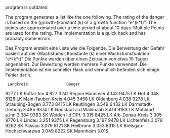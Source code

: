 program is outdated

The program generates a list like
the one following.
The rating of the danger is based
on the (growth-)konstant (k) of a growth function "e^(k*t)".
The points are approximated over a time period of about 10 days.
Multiple Points are used for the rating.
The implementation is a quick hack and has probably some errors.

Das Program erstellt eine Liste wie die
Folgende.
Die Berwertung der Gefahr basiert auf der (Wachstums-)Konstante (k)
einer Wachstumsfunktion "e^(k*t)"
Die Punkte werden über einen Zeitraum von etwa 10 Tagen
angenähert.
Zur Bewertung werden mehrere Punkte verwendet.
Die Implementation ist ein schneller Hack und
vermutlich befinden sich einige Fehler darin.


     Landkreis                 Danger
9277 LK Rottal-Inn             4.827
3241 Region Hannover           4.143
9475 LK Hof                    4.048
8128 LK Main-Tauber-Kreis      4.045
3458 LK Oldenburg              4.038
9278 LK Straubing-Bogen        3.773
8415 LK Reutlingen             3.549
6432 LK Darmstadt-Dieburg      3.485
9374 LK Neustadt a.d.Waldnaab  3.416
9183 LK Mühldorf a.Inn         3.384
9363 SK Weiden i.d.OPf.        3.315
8425 LK Alb-Donau-Kreis        3.305
9776 LK Lindau                 3.251
9375 LK Regensburg             3.197
9478 LK Lichtenfels            3.079
9262 SK Passau                 3.079
8121 SK Heilbronn              3.053
8315 LK Breisgau-Hochschwarzwa 3.049
8222 SK Mannheim               3.015
